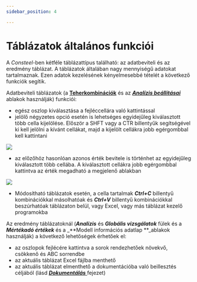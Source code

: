 ```yaml
---
sidebar_position: 4

---
```

# Táblázatok általános funkciói

<!-- wp:paragraph -->

A _Consteel_-ben kétféle táblázattípus található: az adatbeviteli és az eredmény táblázat. A táblázatok általában nagy mennyiségű adatokat tartalmaznak. Ezen adatok kezelésének kényelmesebbé tételét a következő funkciók segítik.

<!-- /wp:paragraph -->

<!-- wp:paragraph -->

Adatbeviteli táblázatok (a **[Teherkombinációk](/manual/terhek/teherkombinaciok/)** és az _**[Analízis beállításai](/manual/szerkezetek-analizise/analizis-beallitasok/)**_ ablakok használják) funkciói:

<!-- /wp:paragraph -->

<!-- wp:list {"className":"is-style-arrow","editorskit":{"indent":40,"devices":false,"desktop":true,"tablet":true,"mobile":true,"loggedin":true,"loggedout":true,"acf_visibility":"","acf_field":"","acf_condition":"","acf_value":"","migrated":false,"unit_test":false}} -->

- egész oszlop kiválasztása a fejléccellára való kattintással
- jelölő négyzetes opció esetén is lehetséges egyidejűleg kiválasztott több cella kijelölése. Először a SHFT vagy a CTR billentyűk segítségével ki kell jelölni a kívánt cellákat, majd a kijelölt cellákra jobb egérgombbal kell kattintani

<!-- /wp:list -->

<!-- wp:image {"align":"center","id":31986,"width":488,"height":162,"sizeSlug":"full","linkDestination":"media"} -->

[![](https://consteelsoftware.com/wp-content/uploads/2022/01/tablazat_tobbes_kivalasztas.png)](./img/wp-content-uploads-2022-01-tablazat_tobbes_kivalasztas.png)

<!-- /wp:image -->

<!-- wp:list {"className":"is-style-arrow","editorskit":{"indent":40,"devices":false,"desktop":true,"tablet":true,"mobile":true,"loggedin":true,"loggedout":true,"acf_visibility":"","acf_field":"","acf_condition":"","acf_value":"","migrated":false,"unit_test":false}} -->

- az előzőhöz hasonlóan azonos érték bevitele is történhet az egyidejűleg kiválasztott több cellába. A kiválasztott cellákra jobb egérgombbal kattintva az érték megadható a megjelenő ablakban

<!-- /wp:list -->

<!-- wp:image {"align":"center","id":31979,"width":490,"height":238,"sizeSlug":"full","linkDestination":"media"} -->

[![](https://consteelsoftware.com/wp-content/uploads/2022/01/tablazat_tobbes_ertekmegadas.png)](./img/wp-content-uploads-2022-01-tablazat_tobbes_ertekmegadas.png)

<!-- /wp:image -->

<!-- wp:list {"className":"is-style-arrow","editorskit":{"indent":40,"devices":false,"desktop":true,"tablet":true,"mobile":true,"loggedin":true,"loggedout":true,"acf_visibility":"","acf_field":"","acf_condition":"","acf_value":"","migrated":false,"unit_test":false}} -->

- Módosítható táblázatok esetén, a cella tartalmak _**Ctrl+C**_ billentyű kombinációkkal másolhatóak és _**Ctrl+V**_ billentyű kombinációkkal beszúrhatóak táblázaton belül, vagy Excel, vagy más táblázat kezelő programokba

<!-- /wp:list -->

<!-- wp:paragraph -->

Az eredmény táblázatoknál (_**Analízis**_ és _**Globális vizsgálatok**_ fülek és a _**Mértékadó értékek**_ és a \_**Modell információs adatlap **\_ablakok használják) a következő lehetőségek érhetőek el:

<!-- /wp:paragraph -->

<!-- wp:list -->

- az oszlopok fejlécére kattintva a sorok rendezhetőek növekvő, csökkenő és ABC sorrendbe
- az aktuális táblázat Excel fájlba menthető
- az aktuális táblázat elmenthető a dokumentációba való beillesztés céljából (lásd [_**Dokumentálás**_ ](/hu/manual/dokumentacio/)fejezet)

<!-- /wp:list -->
